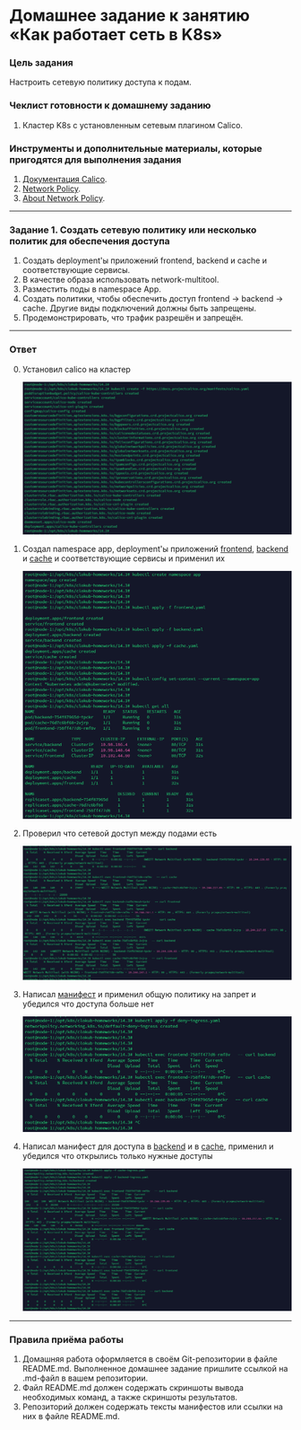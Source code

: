 # Домашнее задание к занятию «Как работает сеть в K8s»

### Цель задания

Настроить сетевую политику доступа к подам.

### Чеклист готовности к домашнему заданию

1. Кластер K8s с установленным сетевым плагином Calico.

### Инструменты и дополнительные материалы, которые пригодятся для выполнения задания

1. [Документация Calico](https://www.tigera.io/project-calico/).
2. [Network Policy](https://kubernetes.io/docs/concepts/services-networking/network-policies/).
3. [About Network Policy](https://docs.projectcalico.org/about/about-network-policy).

-----

### Задание 1. Создать сетевую политику или несколько политик для обеспечения доступа

1. Создать deployment'ы приложений frontend, backend и cache и соответствующие сервисы.
2. В качестве образа использовать network-multitool.
3. Разместить поды в namespace App.
4. Создать политики, чтобы обеспечить доступ frontend -> backend -> cache. Другие виды подключений должны быть запрещены.
5. Продемонстрировать, что трафик разрешён и запрещён.

-----
### Ответ

0. Установил calico на кластер

    ![install_calico](./img/install_calico.png)

1. Создал namespace app, deployment'ы приложений [frontend](./frontend.yaml), [backend](./backend.yaml) и [cache](./cache.yaml) и соответствующие сервисы и применил их

    ![create_deployments](./img/create_deployments.png)

2. Проверил что сетевой доступ между подами есть

    ![curl_without_rules](./img/curl_without_rules.png)

3. Написал [манифест](./deny-ingress.yaml) и применил общую политику на запрет и убедился что доступа больше нет

    ![apply_policy](./img/apply_policy.png)

4. Написал манифест для доступа в [backend](./backend-ingress.yaml) и в [cache](./cache-ingress.yaml), применил и убедился что открылись только нужные доступы

    ![open_ingress_policy](./img/open_ingress_policy.png)


-----

### Правила приёма работы

1. Домашняя работа оформляется в своём Git-репозитории в файле README.md. Выполненное домашнее задание пришлите ссылкой на .md-файл в вашем репозитории.
2. Файл README.md должен содержать скриншоты вывода необходимых команд, а также скриншоты результатов.
3. Репозиторий должен содержать тексты манифестов или ссылки на них в файле README.md.
